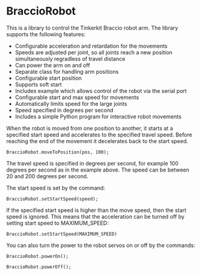 # BraccioRobot
This is a library to control the Tinkerkit Braccio robot arm. The library supports the following features:
* Configurable acceleration and retardation for the movements
* Speeds are adjusted per joint, so all joints reach a new position simultaneously regradless of travel distance
* Can power the arm on and off
* Separate class for handling arm positions
* Configurable start position
* Supports soft start
* Includes example which allows control of the robot via the serial port
* Configurable start and max speed for movements
* Automatically limits speed for the large joints
* Speed specified in degrees per second
* Includes a simple Python program for interactive robot movements

When the robot is moved from one position to another, it starts at a 
specified start speed and accelerates to the specified travel speed. 
Before reaching the end of the movement it decelerates back to the start speed.

`BraccioRobot.moveToPosition(pos, 100);`

The travel speed is specified in degrees per second, for example 100 
degrees per second as in the example above. The speed can be between 
20 and 200 degrees per second.

The start speed is set by the command:

`BraccioRobot.setStartSpeed(speed);`

If the specified start speed is higher than the move speed, then the start 
speed is ignored. This means that the acceleration can be turned off by 
setting start speed to MAXIMUM_SPEED:

`BraccioRobot.setStartSpeed(MAXIMUM_SPEED)`

You can also turn the power to the robot servos on or off by the commands:

`BraccioRobot.powerOn();`

`BraccioRobot.powerOff();`